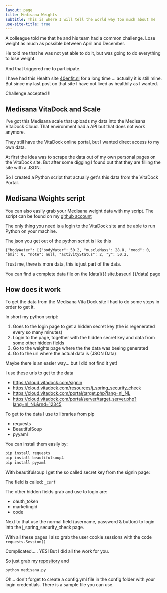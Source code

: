 ```yaml
---
layout: page
title: Medisana Weights
subtitle: This is where I will tell the world way too much about me
use-site-title: true
---
```


A colleague told me that he and his team had a common challenge. Lose weight as much as possible between April and December.

He told me that he was not yet able to do it, but was going to do everything to lose weight.

And that triggered me to participate.

I have had this Health site [40enfit.nl](https://www.40enfit.nl) for a long time ... actually it is still mine. But since my last post on that site I have not lived as healthily as I wanted.

Challenge accepted !!

## Medisana VitaDock and Scale

I've got this Medisana scale that uploads my data into the Medisana VitaDock Cloud. That environment had a API but that does not work anymore.

They still have the VitaDock online portal, but I wanted direct access to my own data.

At first the idea was to scrape the data out of my own personal pages on the VitaDock site. But after some digging I found out that they are filling the site with a JSON.

So I created a Python script that actually get's this data from the VitaDock Portal.

## Medisana Weights script

You can also easily grab your Medisana weight data with my script. The script can be found on my [github account](https://github.com/tvdsluijs/medisana_weights)

The only thing you need is a login to the VitaDock site and be able to run Python on your machine.

The json you get out of the python script is like this

`{"bodyWater": [{"bodyWater": 50.2, "muscleMass": 28.8, "mood": 0, "bmi": 0, "note": null, "activityStatus": 2, "y": 50.2,`

Trust me, there is more data, this is just part of the data.

You can find a complete data file on the [data]({{ site.baseurl }}/data) page

## How does it work

To get the data from the Medisana Vita Dock site I had to do some steps in order to get it.

In short my python script:
1. Goes to the login page to get a hidden secret key (the is regenerated every so many minutes)
2. Login to the page, together with the hidden secret key and data from some other hidden fields
3. Go to the weights page where the the data was beeing generated 
4. Go to the url where the actual data is (JSON Data)

Maybe there is an easier way... but I did not find it yet!

I use these urls to get to the data

- https://cloud.vitadock.com/signin
- https://cloud.vitadock.com/resources/j_spring_security_check
- https://cloud.vitadock.com/portal/target.php?lang=nl_NL
- https://cloud.vitadock.com/portal/server/target_server.php?lang=nl_NL&rnd=12345

To get to the data I use to libraries from pip

* requests
* BeautifulSoup
* pyyaml

You can install them easily by:

```bash
pip install requests
pip install beautifulsoup4
pip install pyyaml
```

With beautifulsoup I get the so called secret key from the signin page:

The field is called: `_csrf`

The other hidden fields grab and use to login are: 
- oauth_token
- marketingid
- code

Next to that use the normal field (username, password & button) to login into the j_spring_security_check page.

With all these pages I also grab the user cookie sessions with the code `requests.Session()`

Complicated..... YES! 
But I did all the work for you.

So just grab my [repository](https://github.com/tvdsluijs/medisana_weights) and 

`python medisana.py`

Oh... don't forget to create a config.yml file in the config folder with your login credentials. There is a sample file you can use.
